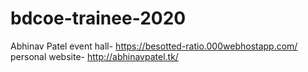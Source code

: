 # bdcoe-trainee-2020
Abhinav Patel
event hall- https://besotted-ratio.000webhostapp.com/
personal website- http://abhinavpatel.tk/